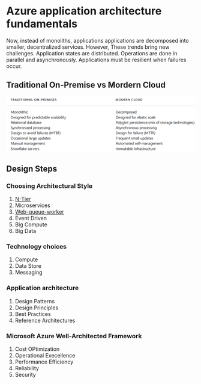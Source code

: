 # Azure application architecture fundamentals
Now, instead of monoliths, applications applications are decomposed into smaller, decentralized services.
However, These trends bring new challenges. Application states are distributed. Operations are done in parallel and asynchronously. Applications must be resilient when failures occur. 

## Traditional On-Premise  vs  Mordern Cloud
![TRADITIONAL ON-PREMISES  Vs MODERNCLOUD!](/images/traditionalVScloud.png)

## Design Steps
### Choosing Architectural Style
 1. [N-Tier](/n-tier.md)
 2. Microservices
 3. [Web-queue-worker](/web-queue-worker.md)
 4. Event Driven
 5. Big Compute
 6. Big Data

### Technology choices
1. Compute
2. Data Store
3. Messaging

### Application architecture
1. Design Patterns
2. Design Principles
3. Best Practices
4. Reference Architectures

### Microsoft Azure Well-Architected Framework
1. Cost OPtimization
2. Operational Execellence
3. Performance Efficiency
4. Reliability
5. Security